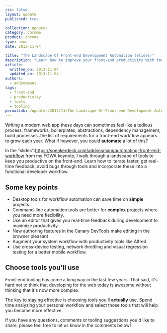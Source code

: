 ```yaml
---
rss: false
layout: update
published: true

collection: updates
category: chrome
product: chrome
type: news
date: 2013-11-04

title: "The Landscape Of Front-end Development Automation (Slides)"
description: "Learn how to improve your front-end productivity with tools for workflow automation."
article:
  written_on: 2013-11-04
  updated_on: 2013-11-04
authors:
  - addyosmani
tags:
  - front-end
  - productivity
  - tools
  - tooling
permalink: /updates/2013/11/The-Landscape-Of-Front-end-Development-Automation-Slides
---
```

<script async class="speakerdeck-embed" data-id="9e4370b01fb901312c650a36078c81b4" data-ratio="1.33333333333333" src="//speakerdeck.com/assets/embed.js"></script>

Writing a modern web app these days can sometimes feel like a tedious process; frameworks, boilerplates, abstractions, dependency management, build processes..the list of requirements for a front-end workflow appears to grow each year. What if however, you could **automate** a lot of this? 

In the "slides":https://speakerdeck.com/addyosmani/automating-front-end-workflow from my FOWA keynote, I walk through a landscape of tools to keep you productive on the front-end. Learn how to iterate faster, get real-time feedback, avoid bugs through tools and incorporate these into a functional developer workflow. 

<h2>Some key points</h2>

* Desktop tools for workflow automation can save time on **simple** projects.
* Command-line automation tools are better for **complex** projects where you need more flexibility.
* Use an editor that gives you real-time feedback during development to maximize productivity.
* New authoring features in the Canary DevTools make editing in the browser pleasant
* Augment your system workflow with productivity tools like Alfred
* Use cross-device testing, network throttling and visual regression testing for a better mobile workflow.

<h2>Choose tools you'll use</h2>

Front-end tooling has come a long way in the last few years. That said, it's hard not to think that developing for the web today is awesome without thinking that it's now more complex. 

The key to staying effective is choosing tools you'll **actually** use. Spend time analyzing your personal workflow and select those tools that will help you become more effective.

If you have any questions, comments or tooling suggestions you'd like to share, please feel free to let us know in the comments below!
